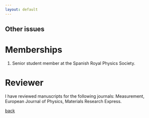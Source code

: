 ```yaml
---
layout: default
---
```


## Other issues

# Memberships

1. Senior student member at the Spanish Royal Physics Society.

# Reviewer

I have reviewed manuscripts for the following journals: Measurement, European Journal of Physics, Materials Research Express.

[back](./)
